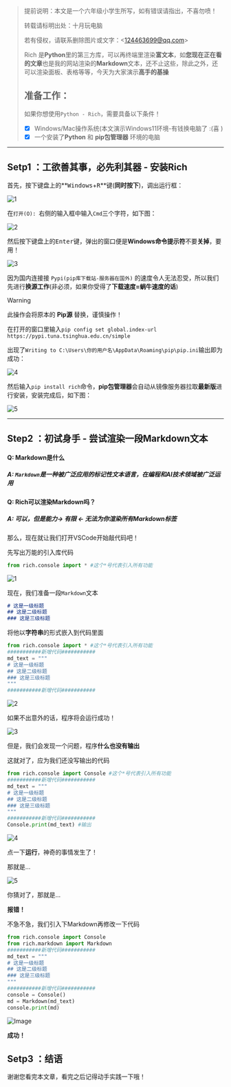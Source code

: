 >提前说明：本文是一个六年级小学生所写，如有错误请指出，不喜勿喷！
>
>转载请标明出处：十月玩电脑
>
>若有侵权，请联系删除图片或文字：<[124463699@qq.com](mailto:124463699@qq.com)>
>
>Rich 是**Python**里的第三方库，可以再终端里渲染**富文本**，如**您现在正在看的文章**也是我的网站渲染的**Markdown**文本，还不止这些，除此之外，还可以渲染面板、表格等等，今天为大家演示**高手的基操**
>
>## 准备工作：
>
>如果你想使用`Python - Rich`，需要具备以下条件！
>
>- [x] Windows/Mac操作系统(本文演示Windows11环境-有钱换电脑了 :(喜 ) 
>- [x] 一个安装了**Python** 和 **pip包管理器** 环境的电脑

***

## Setp1 ：工欲善其事，必先利其器 - 安装Rich

首先，按下键盘上的**<kbd>Windows</kbd>+<kbd>R</kbd>**键(**同时按下**)，调出运行框：

![1](https://github.com/user-attachments/assets/783c0847-48b3-426d-aaa4-5ee19a36e759)

在`打开(O): `右侧的输入框中输入`Cmd`三个字符，如下图：

![2](https://github.com/user-attachments/assets/ccc781a3-e54d-4417-9acf-726d5acd2f25)

然后按下键盘上的<kbd>Enter</kbd>键，弹出的窗口便是**Windows命令提示符**不要**关掉**，要用！

![3](https://github.com/user-attachments/assets/e607f56e-8ee6-4b07-a8e3-5055789480d8)

因为国内连接接 `Pypi(pip库下载站-服务器在国外)` 的速度令人无法忍受，所以我们先进行**换源工作**(非必须，如果你受得了**下载速度=蜗牛速度的话**)

> [!Warning]
>
> 此操作会将原本的 **Pip源** 替换，谨慎操作！

在打开的窗口里输入`pip config set global.index-url https://pypi.tuna.tsinghua.edu.cn/simple`

出现了`Writing to C:\Users\你的用户名\AppData\Roaming\pip\pip.ini`输出即为成功：

![4](https://github.com/user-attachments/assets/6bd25f04-c602-4b02-9907-61fa5f38afcc)

然后输入`pip install rich`命令，**pip包管理器**会自动从镜像服务器拉取**最新版**进行安装，安装完成后，如下图：

![5](https://github.com/user-attachments/assets/e3d334ab-ed52-4076-b7e1-c2130b68708c)

***

## Step2 ：初试身手 - 尝试渲染一段Markdown文本

#### Q: Markdown是什么

##### 	A: `Markdown`是一种被广泛应用的标记性文本语言，在编程和AI技术领域被广泛运用

#### Q: Rich可以渲染Markdown吗？

##### 	A: 可以，但是能力-> 有限 <- 无法为你渲染所有Markdown标签

那么，现在就让我们打开VSCode开始敲代码吧！

先写出万能的引入库代码

```python
from rich.console import * #这个*号代表引入所有功能
```

![1](https://github.com/user-attachments/assets/5ab3934f-8bdc-4b9e-bea3-686265aa89ee)

现在，我们准备一段`Markdown`文本

```markdown
# 这是一级标题
## 这是二级标题
### 这是三级标题
```

将他以**字符串**的形式嵌入到代码里面

```python
from rich.console import * #这个*号代表引入所有功能
###########新增代码###########
md_text = """
# 这是一级标题
## 这是二级标题
### 这是三级标题
"""
###########新增代码###########
```

![2](https://github.com/user-attachments/assets/0a77f874-50f9-4d3c-93eb-e37cea07c2c1)

如果不出意外的话，程序将会运行成功！

![3](https://github.com/user-attachments/assets/a9aa7a51-2311-493d-bc0e-f86389312510)

但是，我们会发现一个问题，程序**什么也没有输出**

这就对了，应为我们还没写输出的代码

```python
from rich.console import Console #这个*号代表引入所有功能
###########新增代码###########
md_text = """
# 这是一级标题
## 这是二级标题
### 这是三级标题
"""
###########新增代码###########
Console.print(md_text) #输出
```



![4](https://github.com/user-attachments/assets/c9ccbc2e-2cf3-4c42-8f4c-b03cc5ad1deb)

点一下**运行**，神奇的事情发生了！

那就是...

![5](https://github.com/user-attachments/assets/d6eb8415-9745-4c4f-90b0-150079d679b3)

你猜对了，那就是... 

**报错！**

不急不急，我们引入下Markdown再修改一下代码

```Python
from rich.console import Console
from rich.markdown import Markdown
###########新增代码###########
md_text = """
# 这是一级标题
## 这是二级标题
### 这是三级标题
"""
###########新增代码###########
console = Console()
md = Markdown(md_text)
console.print(md)


```



![Image](https://github.com/user-attachments/assets/1568aa72-e928-43ce-94d3-77ca4d1eee39)

**成功！**

## Setp3 ：结语

谢谢您看完本文章，看完之后记得动手实践一下哦！